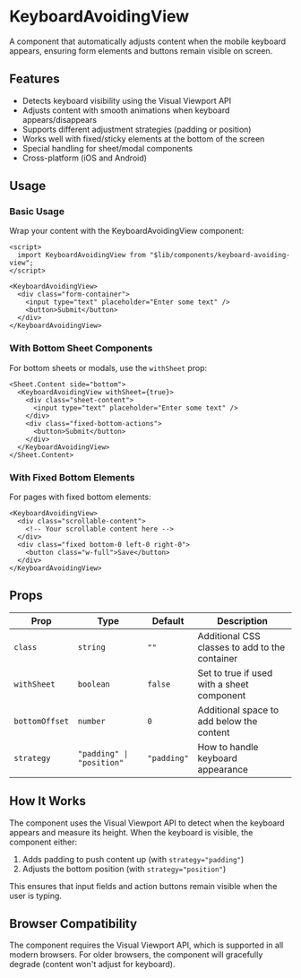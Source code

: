 # KeyboardAvoidingView

A component that automatically adjusts content when the mobile keyboard appears, ensuring form elements and buttons remain visible on screen.

## Features

- Detects keyboard visibility using the Visual Viewport API
- Adjusts content with smooth animations when keyboard appears/disappears
- Supports different adjustment strategies (padding or position)
- Works well with fixed/sticky elements at the bottom of the screen
- Special handling for sheet/modal components
- Cross-platform (iOS and Android)

## Usage

### Basic Usage

Wrap your content with the KeyboardAvoidingView component:

```svelte
<script>
  import KeyboardAvoidingView from "$lib/components/keyboard-avoiding-view";
</script>

<KeyboardAvoidingView>
  <div class="form-container">
    <input type="text" placeholder="Enter some text" />
    <button>Submit</button>
  </div>
</KeyboardAvoidingView>
```

### With Bottom Sheet Components

For bottom sheets or modals, use the `withSheet` prop:

```svelte
<Sheet.Content side="bottom">
  <KeyboardAvoidingView withSheet={true}>
    <div class="sheet-content">
      <input type="text" placeholder="Enter some text" />
    </div>
    <div class="fixed-bottom-actions">
      <button>Submit</button>
    </div>
  </KeyboardAvoidingView>
</Sheet.Content>
```

### With Fixed Bottom Elements

For pages with fixed bottom elements:

```svelte
<KeyboardAvoidingView>
  <div class="scrollable-content">
    <!-- Your scrollable content here -->
  </div>
  <div class="fixed bottom-0 left-0 right-0">
    <button class="w-full">Save</button>
  </div>
</KeyboardAvoidingView>
```

## Props

| Prop           | Type                      | Default     | Description                                    |
| -------------- | ------------------------- | ----------- | ---------------------------------------------- |
| `class`        | `string`                  | `""`        | Additional CSS classes to add to the container |
| `withSheet`    | `boolean`                 | `false`     | Set to true if used with a sheet component     |
| `bottomOffset` | `number`                  | `0`         | Additional space to add below the content      |
| `strategy`     | `"padding" \| "position"` | `"padding"` | How to handle keyboard appearance              |

## How It Works

The component uses the Visual Viewport API to detect when the keyboard appears and measure its height. When the keyboard is visible, the component either:

1. Adds padding to push content up (with `strategy="padding"`)
2. Adjusts the bottom position (with `strategy="position"`)

This ensures that input fields and action buttons remain visible when the user is typing.

## Browser Compatibility

The component requires the Visual Viewport API, which is supported in all modern browsers. For older browsers, the component will gracefully degrade (content won't adjust for keyboard).
